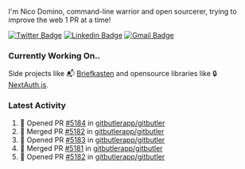 
I'm Nico Domino, command-line warrior and open sourcerer, trying to improve the web 1 PR at a time!

[![Twitter Badge](https://img.shields.io/badge/-@ndom91-1ca0f1?style=flat-square&labelColor=1ca0f1&logo=twitter&logoColor=white&link=https://twitter.com/ndom91)](https://twitter.com/ndom91) [![Linkedin Badge](https://img.shields.io/badge/-ndom91-blue?style=flat-square&logo=Linkedin&logoColor=white&link=https://www.linkedin.com/in/ndom91/)](https://www.linkedin.com/in/ndom91/) [![Gmail Badge](https://img.shields.io/badge/-yo@ndo.dev-c14438?style=flat-square&logo=mail.ru&logoColor=white&link=mailto:yo@ndo.dev)](mailto:yo@ndo.dev)

### Currently Working On..

Side projects like 📬 [Briefkasten](https://briefkastenhq.com) and opensource libraries like 🔒 [NextAuth.js](https://github.com/nextauthjs/next-auth).

<!--START_SECTION_PROFILE_VIEWS:readme-info-->
<!--END_SECTION_PROFILE_VIEWS:readme-info-->

<!--START_SECTION_DAILY_COMMIT:readme-info-->
<!--END_SECTION_DAILY_COMMIT:readme-info-->

<!--START_SECTION_WEEKLY_COMMIT:readme-info-->
<!--END_SECTION_WEEKLY_COMMIT:readme-info-->

### Latest Activity

<!--START_SECTION:activity-->
1. 💪 Opened PR [#5184](https://github.com/gitbutlerapp/gitbutler/pull/5184) in [gitbutlerapp/gitbutler](https://github.com/gitbutlerapp/gitbutler)
2. 🎉 Merged PR [#5182](https://github.com/gitbutlerapp/gitbutler/pull/5182) in [gitbutlerapp/gitbutler](https://github.com/gitbutlerapp/gitbutler)
3. 💪 Opened PR [#5183](https://github.com/gitbutlerapp/gitbutler/pull/5183) in [gitbutlerapp/gitbutler](https://github.com/gitbutlerapp/gitbutler)
4. 🎉 Merged PR [#5181](https://github.com/gitbutlerapp/gitbutler/pull/5181) in [gitbutlerapp/gitbutler](https://github.com/gitbutlerapp/gitbutler)
5. 💪 Opened PR [#5182](https://github.com/gitbutlerapp/gitbutler/pull/5182) in [gitbutlerapp/gitbutler](https://github.com/gitbutlerapp/gitbutler)
<!--END_SECTION:activity-->
